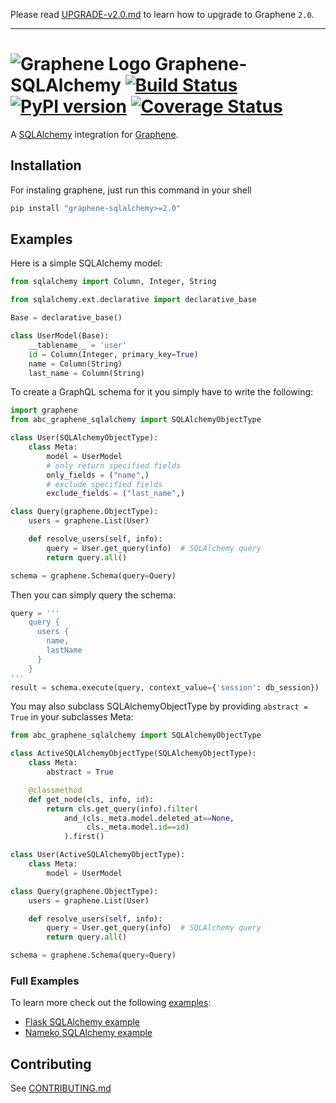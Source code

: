Please read [UPGRADE-v2.0.md](https://github.com/graphql-python/graphene/blob/master/UPGRADE-v2.0.md)
to learn how to upgrade to Graphene `2.0`.

---

# ![Graphene Logo](http://graphene-python.org/favicon.png) Graphene-SQLAlchemy [![Build Status](https://travis-ci.org/graphql-python/graphene-sqlalchemy.svg?branch=master)](https://travis-ci.org/graphql-python/graphene-sqlalchemy) [![PyPI version](https://badge.fury.io/py/graphene-sqlalchemy.svg)](https://badge.fury.io/py/graphene-sqlalchemy) [![Coverage Status](https://coveralls.io/repos/graphql-python/graphene-sqlalchemy/badge.svg?branch=master&service=github)](https://coveralls.io/github/graphql-python/graphene-sqlalchemy?branch=master)


A [SQLAlchemy](http://www.sqlalchemy.org/) integration for [Graphene](http://graphene-python.org/).

## Installation

For instaling graphene, just run this command in your shell

```bash
pip install "graphene-sqlalchemy>=2.0"
```

## Examples

Here is a simple SQLAlchemy model:

```python
from sqlalchemy import Column, Integer, String

from sqlalchemy.ext.declarative import declarative_base

Base = declarative_base()

class UserModel(Base):
    __tablename__ = 'user'
    id = Column(Integer, primary_key=True)
    name = Column(String)
    last_name = Column(String)
```

To create a GraphQL schema for it you simply have to write the following:

```python
import graphene
from abc_graphene_sqlalchemy import SQLAlchemyObjectType

class User(SQLAlchemyObjectType):
    class Meta:
        model = UserModel
        # only return specified fields
        only_fields = ("name",)
        # exclude specified fields
        exclude_fields = ("last_name",)

class Query(graphene.ObjectType):
    users = graphene.List(User)

    def resolve_users(self, info):
        query = User.get_query(info)  # SQLAlchemy query
        return query.all()

schema = graphene.Schema(query=Query)
```

Then you can simply query the schema:

```python
query = '''
    query {
      users {
        name,
        lastName
      }
    }
'''
result = schema.execute(query, context_value={'session': db_session})
```

You may also subclass SQLAlchemyObjectType by providing `abstract = True` in
your subclasses Meta:
```python
from abc_graphene_sqlalchemy import SQLAlchemyObjectType

class ActiveSQLAlchemyObjectType(SQLAlchemyObjectType):
    class Meta:
        abstract = True

    @classmethod
    def get_node(cls, info, id):
        return cls.get_query(info).filter(
            and_(cls._meta.model.deleted_at==None,
                 cls._meta.model.id==id)
            ).first()

class User(ActiveSQLAlchemyObjectType):
    class Meta:
        model = UserModel

class Query(graphene.ObjectType):
    users = graphene.List(User)

    def resolve_users(self, info):
        query = User.get_query(info)  # SQLAlchemy query
        return query.all()

schema = graphene.Schema(query=Query)
```

### Full Examples

To learn more check out the following [examples](examples/):

- [Flask SQLAlchemy example](examples/flask_sqlalchemy)
- [Nameko SQLAlchemy example](examples/nameko_sqlalchemy)

## Contributing

See [CONTRIBUTING.md](/CONTRIBUTING.md)
